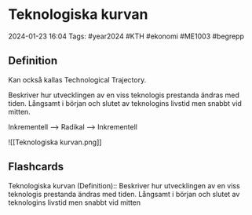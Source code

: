 # Teknologiska kurvan

2024-01-23 16:04
Tags: #year2024 #KTH #ekonomi #ME1003 #begrepp

## Definition

Kan också kallas Technological Trajectory.

Beskriver hur utvecklingen av en viss teknologis prestanda ändras med tiden. Långsamt i början och slutet av teknologins livstid men snabbt vid mitten.

Inkrementell --> Radikal --> Inkrementell

![[Teknologiska kurvan.png]]

## Flashcards

Teknologiska kurvan (Definition):: Beskriver hur utvecklingen av en viss teknologis prestanda ändras med tiden. Långsamt i början och slutet av teknologins livstid men snabbt vid mitten

